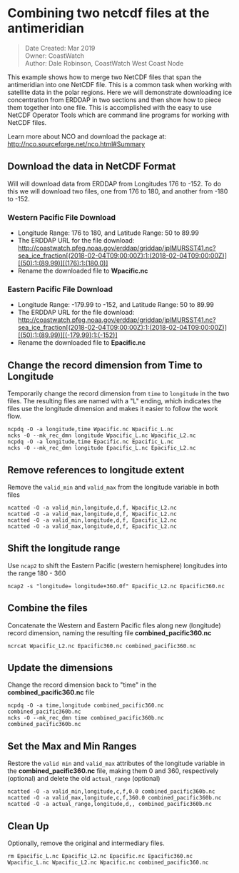 # Combining two netcdf files at the antimeridian

> Date Created: Mar 2019  
> Owner: CoastWatch  
> Author: Dale Robinson, CoastWatch West Coast Node  

This example shows how to merge two NetCDF files that span the antimeridian into one NetCDF file. This is a common task when working with satellite data in the polar regions. Here we will demonstrate downloading ice concentration from ERDDAP in two sections and then show how to piece them together into one file. This is accomplished with the easy to use NetCDF Operator Tools which are command line programs for working with NetCDF files. 

Learn more about NCO and download the package at: http://nco.sourceforge.net/nco.html#Summary

## Download the data in NetCDF Format

Will will download data from ERDDAP from Longitudes 176 to -152. To do this we will download two files, one from 176 to 180, and another from -180 to -152.

### Western Pacific File Download

* Longitude Range: 176 to 180, and Latitude Range: 50 to 89.99
* The ERDDAP URL for the file download:  
http://coastwatch.pfeg.noaa.gov/erddap/griddap/jplMURSST41.nc?sea_ice_fraction[(2018-02-04T09:00:00Z):1:(2018-02-04T09:00:00Z)][(50):1:(89.99)][(176):1:(180.0)]
* Rename the downloaded file to **Wpacific.nc**

### Eastern Pacific File Download
* Longitude Range: -179.99 to -152, and Latitude Range: 50 to 89.99
* The ERDDAP URL for the file download:  
http://coastwatch.pfeg.noaa.gov/erddap/griddap/jplMURSST41.nc?sea_ice_fraction[(2018-02-04T09:00:00Z):1:(2018-02-04T09:00:00Z)][(50):1:(89.99)][(-179.99):1:(-152)]
* Rename the downloaded file to **Epacific.nc**

## Change the record dimension from Time to Longitude

Temporarily change the record dimension from `time` to `longitude` in the two files. 
The resulting files are named with a "L" ending, which indicates the files use the longitude dimension and makes it easier to follow the work flow.

```
ncpdq -O -a longitude,time Wpacific.nc Wpacific_L.nc
ncks -O --mk_rec_dmn longitude Wpacific_L.nc Wpacific_L2.nc
ncpdq -O -a longitude,time Epacific.nc Epacific_L.nc
ncks -O --mk_rec_dmn longitude Epacific_L.nc Epacific_L2.nc
```

## Remove references to longitude extent

Remove the `valid_min` and `valid_max` from the longitude variable in both files

```
ncatted -O -a valid_min,longitude,d,f, Wpacific_L2.nc
ncatted -O -a valid_max,longitude,d,f, Wpacific_L2.nc
ncatted -O -a valid_min,longitude,d,f, Epacific_L2.nc
ncatted -O -a valid_max,longitude,d,f, Epacific_L2.nc
```

## Shift the longitude range

Use `ncap2` to shift the Eastern Pacific (western hemisphere) longitudes into the range 180 - 360

```
ncap2 -s "longitude= longitude+360.0f" Epacific_L2.nc Epacific360.nc
```

## Combine the files

Concatenate the Western and Eastern Pacific files along new (longitude) record dimension, naming the resulting file **combined_pacific360.nc**

```
ncrcat Wpacific_L2.nc Epacific360.nc combined_pacific360.nc
```

## Update the dimensions

Change the record dimension back to "time" in the **combined_pacific360.nc** file

```
ncpdq -O -a time,longitude combined_pacific360.nc combined_pacific360b.nc
ncks -O --mk_rec_dmn time combined_pacific360b.nc combined_pacific360b.nc
```

## Set the Max and Min Ranges

Restore the `valid min` and `valid_max` attributes of the longitude variable in the **combined_pacific360.nc** file, making them 0 and 360, respectively (optional) and delete the old `actual_range` (optional)

```
ncatted -O -a valid_min,longitude,c,f,0.0 combined_pacific360b.nc
ncatted -O -a valid_max,longitude,c,f,360.0 combined_pacific360b.nc
ncatted -O -a actual_range,longitude,d,, combined_pacific360b.nc
```

## Clean Up

Optionally, remove the original and intermediary files.

```
rm Epacific_L.nc Epacific_L2.nc Epacific.nc Epacific360.nc Wpacific_L.nc Wpacific_L2.nc Wpacific.nc combined_pacific360.nc
```
